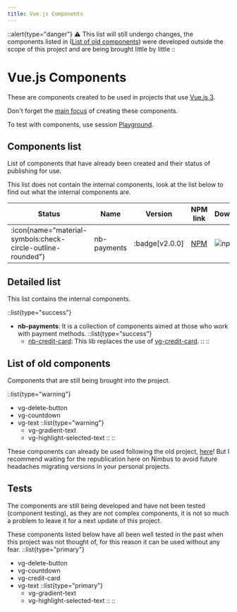 ```yaml
---
title: Vue.js Components
---
```

::alert{type="danger"}
⚠️ This list will still undergo changes, the components listed in ([List of old components](#list-of-old-components)) were developed outside the scope of this project and are being brought little by little
::

# Vue.js Components

These are components created to be used in projects that use <a href="https://vuejs.org/" target="_blank">Vue.js 3</a>.

Don't forget the [main focus](/nimbus#main-focus) of creating these components.

To test with components, use session [Playground](/playground).

## Components list

List of components that have already been created and their status of publishing for use.

This list does not contain the internal components, look at the list below to find out what the internal components are.

| Status | Name | Version | NPM link | Downloads |
|---|---|---|---|---|
| <span class="icon-lib-status icon-check"> :icon{name="material-symbols:check-circle-outline-rounded"}</span> | nb-payments | :badge[v2.0.0] | <a href="https://www.npmjs.com/package/@vlalg-nimbus/nb-payments" target="_blank">NPM</a> | <span class="npm-badge">![npm](https://img.shields.io/npm/dt/@vlalg-nimbus/nb-payments?style=plastic)</span> |

## Detailed list

This list contains the internal components.

::list{type="success"}
- **nb-payments**: It is a collection of components aimed at those who work with payment methods.
  ::list{type="success"}
    - [nb-credit-card](/vue-components/nb-payments/nb-credit-card): This lib replaces the use of <a href="https://www.npmjs.com/package/@vemlavaraloucagamers/vg-credit-card" target="_blank">vg-credit-card</a>.
  ::
::

## List of old components

Components that are still being brought into the project.

::list{type="warning"}
- vg-delete-button
- vg-countdown
- vg-text
  ::list{type="warning"}
    - vg-gradient-text
    - vg-highlight-selected-text
  ::
::

These components can already be used following the old project, [here](https://github.com/VemLavarALoucaGamers/vlalg-components-libs/tree/main)! But I recommend waiting for the republication here on Nimbus to avoid future headaches migrating versions in your personal projects.

## Tests

The components are still being developed and have not been tested (component testing), as they are not complex components, it is not so much a problem to leave it for a next update of this project.

These components listed below have all been well tested in the past when this project was not thought of, for this reason it can be used without any fear.
::list{type="primary"}
- vg-delete-button
- vg-countdown
- vg-credit-card
- vg-text
  ::list{type="primary"}
    - vg-gradient-text
    - vg-highlight-selected-text
  ::
::
